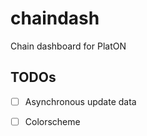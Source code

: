 # chaindash
Chain dashboard for PlatON

## TODOs

* [ ] Asynchronous update data

* [ ] Colorscheme
